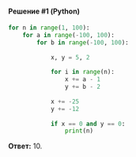 #### Решение #1 (Python)
```python
for n in range(1, 100):
	for a in range(-100, 100):
		for b in range(-100, 100):
			
			x, y = 5, 2
			
			for i in range(n):
				x += a - 1
				y += b - 2
			
			x += -25
			y += -12
			
			if x == 0 and y == 0:
				print(n)
```
**Ответ:** 10.
